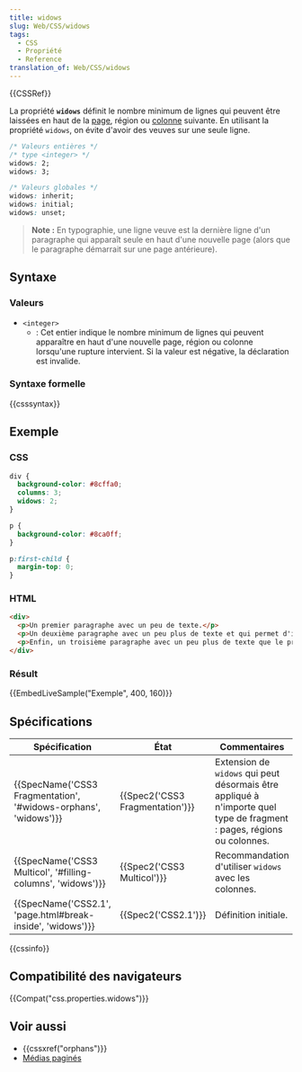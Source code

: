 ```yaml
---
title: widows
slug: Web/CSS/widows
tags:
  - CSS
  - Propriété
  - Reference
translation_of: Web/CSS/widows
---
```

{{CSSRef}}

La propriété **`widows`** définit le nombre minimum de lignes qui peuvent être laissées en haut de la [page](/fr/docs/Web/CSS/Medias_paginés), région ou [colonne](/fr/docs/Web/CSS/Colonnes_CSS) suivante. En utilisant la propriété `widows`, on évite d'avoir des veuves sur une seule ligne.

```css
/* Valeurs entières */
/* type <integer> */
widows: 2;
widows: 3;

/* Valeurs globales */
widows: inherit;
widows: initial;
widows: unset;
```

> **Note :** En typographie, une ligne veuve est la dernière ligne d'un paragraphe qui apparaît seule en haut d'une nouvelle page (alors que le paragraphe démarrait sur une page antérieure).

## Syntaxe

### Valeurs

- `<integer>`
  - : Cet entier indique le nombre minimum de lignes qui peuvent apparaître en haut d'une nouvelle page, région ou colonne lorsqu'une rupture intervient. Si la valeur est négative, la déclaration est invalide.

### Syntaxe formelle

{{csssyntax}}

## Exemple

### CSS

```css
div {
  background-color: #8cffa0;
  columns: 3;
  widows: 2;
}

p {
  background-color: #8ca0ff;
}

p:first-child {
  margin-top: 0;
}
```

### HTML

```html
<div>
  <p>Un premier paragraphe avec un peu de texte.</p>
  <p>Un deuxième paragraphe avec un peu plus de texte et qui permet d'illustrer le fonctionnement de widows.</p>
  <p>Enfin, un troisième paragraphe avec un peu plus de texte que le premier.</p>
</div>
```

### Résult

{{EmbedLiveSample("Exemple", 400, 160)}}

## Spécifications

| Spécification                                                                        | État                                     | Commentaires                                                                                                           |
| ------------------------------------------------------------------------------------ | ---------------------------------------- | ---------------------------------------------------------------------------------------------------------------------- |
| {{SpecName('CSS3 Fragmentation', '#widows-orphans', 'widows')}} | {{Spec2('CSS3 Fragmentation')}} | Extension de `widows` qui peut désormais être appliqué à n'importe quel type de fragment : pages, régions ou colonnes. |
| {{SpecName('CSS3 Multicol', '#filling-columns', 'widows')}}     | {{Spec2('CSS3 Multicol')}}     | Recommandation d'utiliser `widows` avec les colonnes.                                                                  |
| {{SpecName('CSS2.1', 'page.html#break-inside', 'widows')}}         | {{Spec2('CSS2.1')}}                 | Définition initiale.                                                                                                   |

{{cssinfo}}

## Compatibilité des navigateurs

{{Compat("css.properties.widows")}}

## Voir aussi

- {{cssxref("orphans")}}
- [Médias paginés](/fr/docs/Web/CSS/Medias_paginés)
